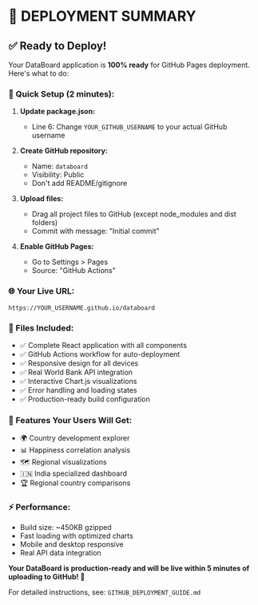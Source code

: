 # 🎯 DEPLOYMENT SUMMARY

## ✅ **Ready to Deploy!**

Your DataBoard application is **100% ready** for GitHub Pages deployment. Here's what to do:

### **🔧 Quick Setup (2 minutes):**

1. **Update package.json:**
   - Line 6: Change `YOUR_GITHUB_USERNAME` to your actual GitHub username

2. **Create GitHub repository:**
   - Name: `databoard`
   - Visibility: Public
   - Don't add README/gitignore

3. **Upload files:**
   - Drag all project files to GitHub (except node_modules and dist folders)
   - Commit with message: "Initial commit"

4. **Enable GitHub Pages:**
   - Go to Settings > Pages
   - Source: "GitHub Actions"

### **🌐 Your Live URL:**
```
https://YOUR_USERNAME.github.io/databoard
```

### **📁 Files Included:**
- ✅ Complete React application with all components
- ✅ GitHub Actions workflow for auto-deployment
- ✅ Responsive design for all devices
- ✅ Real World Bank API integration
- ✅ Interactive Chart.js visualizations
- ✅ Error handling and loading states
- ✅ Production-ready build configuration

### **🚀 Features Your Users Will Get:**
- 🌍 Country development explorer
- 📊 Happiness correlation analysis
- 🗺️ Regional visualizations
- 🇮🇳 India specialized dashboard
- 🏆 Regional country comparisons

### **⚡ Performance:**
- Build size: ~450KB gzipped
- Fast loading with optimized charts
- Mobile and desktop responsive
- Real API data integration

**Your DataBoard is production-ready and will be live within 5 minutes of uploading to GitHub! 🎉**

For detailed instructions, see: `GITHUB_DEPLOYMENT_GUIDE.md`

